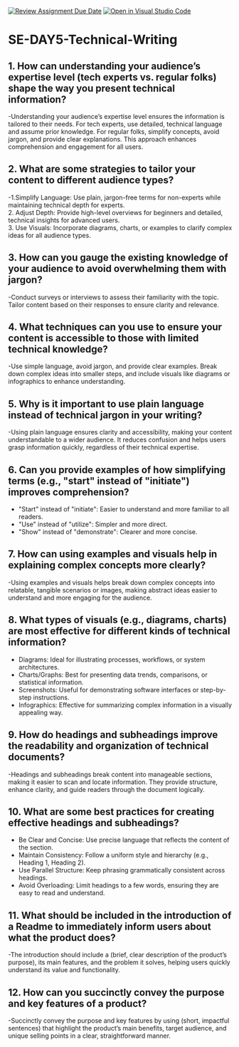 [![Review Assignment Due Date](https://classroom.github.com/assets/deadline-readme-button-22041afd0340ce965d47ae6ef1cefeee28c7c493a6346c4f15d667ab976d596c.svg)](https://classroom.github.com/a/zsAR-pyY)
[![Open in Visual Studio Code](https://classroom.github.com/assets/open-in-vscode-2e0aaae1b6195c2367325f4f02e2d04e9abb55f0b24a779b69b11b9e10269abc.svg)](https://classroom.github.com/online_ide?assignment_repo_id=18714213&assignment_repo_type=AssignmentRepo)
# SE-DAY5-Technical-Writing
## 1. How can understanding your audience’s expertise level (tech experts vs. regular folks) shape the way you present technical information?
-Understanding your audience’s expertise level ensures the information is tailored to their needs. For tech experts, use detailed, technical language and assume prior knowledge. For regular folks, simplify concepts, avoid jargon, and provide clear explanations. This approach enhances comprehension and engagement for all users.

## 2. What are some strategies to tailor your content to different audience types?
-1.Simplify Language: Use plain, jargon-free terms for non-experts while maintaining technical depth for experts.  
2. Adjust Depth: Provide high-level overviews for beginners and detailed, technical insights for advanced users.  
3. Use Visuals: Incorporate diagrams, charts, or examples to clarify complex ideas for all audience types.

## 3. How can you gauge the existing knowledge of your audience to avoid overwhelming them with jargon?
-Conduct surveys or interviews to assess their familiarity with the topic. Tailor content based on their responses to ensure clarity and relevance.

## 4. What techniques can you use to ensure your content is accessible to those with limited technical knowledge?
-Use simple language, avoid jargon, and provide clear examples. Break down complex ideas into smaller steps, and include visuals like diagrams or infographics to enhance understanding.

## 5. Why is it important to use plain language instead of technical jargon in your writing?
-Using plain language ensures clarity and accessibility, making your content understandable to a wider audience. It reduces confusion and helps users grasp information quickly, regardless of their technical expertise.

## 6. Can you provide examples of how simplifying terms (e.g., "start" instead of "initiate") improves comprehension?
- "Start" instead of "initiate": Easier to understand and more familiar to all readers.  
- "Use" instead of "utilize": Simpler and more direct.  
- "Show" instead of "demonstrate": Clearer and more concise.
  
## 7. How can using examples and visuals help in explaining complex concepts more clearly?
-Using examples and visuals helps break down complex concepts into relatable, tangible scenarios or images, making abstract ideas easier to understand and more engaging for the audience.

## 8. What types of visuals (e.g., diagrams, charts) are most effective for different kinds of technical information?
- Diagrams: Ideal for illustrating processes, workflows, or system architectures.  
- Charts/Graphs: Best for presenting data trends, comparisons, or statistical information.  
- Screenshots: Useful for demonstrating software interfaces or step-by-step instructions.  
- Infographics: Effective for summarizing complex information in a visually appealing way.

## 9. How do headings and subheadings improve the readability and organization of technical documents?
-Headings and subheadings break content into manageable sections, making it easier to scan and locate information. They provide structure, enhance clarity, and guide readers through the document logically.

## 10. What are some best practices for creating effective headings and subheadings?
- Be Clear and Concise: Use precise language that reflects the content of the section.  
- Maintain Consistency: Follow a uniform style and hierarchy (e.g., Heading 1, Heading 2).  
- Use Parallel Structure: Keep phrasing grammatically consistent across headings.  
- Avoid Overloading: Limit headings to a few words, ensuring they are easy to read and understand.
 
## 11. What should be included in the introduction of a Readme to immediately inform users about what the product does?
-The introduction should include a (brief, clear description of the product’s purpose), its main features, and the problem it solves, helping users quickly understand its value and functionality.

## 12. How can you succinctly convey the purpose and key features of a product?
-Succinctly convey the purpose and key features by using (short, impactful sentences) that highlight the product’s main benefits, target audience, and unique selling points in a clear, straightforward manner.

